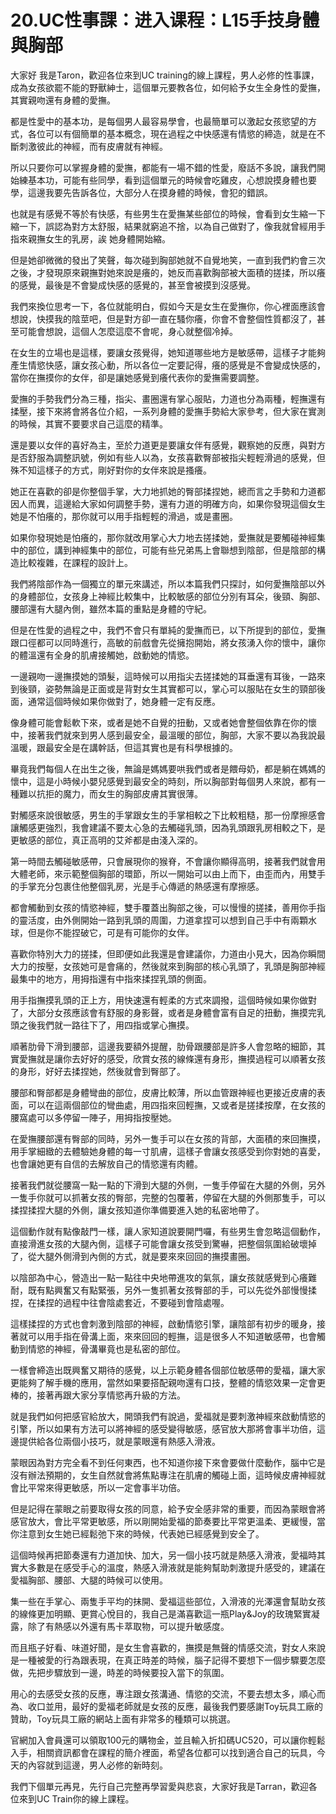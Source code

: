 # 20.UC性事課：进入课程：L15手技身體與胸部

大家好 我是Taron，歡迎各位來到UC training的線上課程，男人必修的性事課，成為女孩欲罷不能的野獸紳士，這個單元要教各位，如何給予女生全身性的愛撫，其實親吻還有身體的愛撫。

都是性愛中的基本功，是每個男人最容易學會，也最簡單可以激起女孩慾望的方式，各位可以有個簡單的基本概念，現在過程之中快感還有情慾的締造，就是在不斷刺激彼此的神經，而有皮膚就有神經。

所以只要你可以掌握身體的愛撫，都能有一場不錯的性愛，廢話不多說，讓我們開始練基本功，可能有些同學，看到這個單元的時候會吃雞皮，心想說摸身體也要學，這邊我要先告訴各位，大部分人在摸身體的時候，會犯的錯誤。

也就是有感覺不等於有快感，有些男生在愛撫某些部位的時候，會看到女生縮一下縮一下，誤認為對方太舒服，結果就窮追不捨，以為自己做對了，像我就曾經用手指來親撫女生的乳房，誒 她身體開始縮。

但是她卻微微的發出了笑聲，每次碰到胸部她就不自覺地笑，一直到我們約會三次之後，才發現原來親撫對她來說是癢的，她反而喜歡胸部被大面積的搓揉，所以癢的感覺，最後是不會變成快感的感覺的，甚至會被摸到沒感覺。

我們來換位思考一下，各位就能明白，假如今天是女生在愛撫你，你心裡面應該會想說，快摸我的陰莖吧，但是對方卻一直在騷你癢，你會不會整個性質都沒了，甚至可能會想說，這個人怎麼這麼不會呢，身心就整個冷掉。

在女生的立場也是這樣，要讓女孩覺得，她知道哪些地方是敏感帶，這樣子才能夠產生情慾快感，讓女孩心動，所以各位一定要記得，癢的感覺是不會變成快感的，當你在撫摸你的女伴，卻是讓她感覺到癢代表你的愛撫需要調整。

愛撫的手勢我們分為三種，指尖、畫圈還有掌心服貼，力道也分為兩種，輕撫還有揉壓，接下來將會將各位介紹，一系列身體的愛撫手勢給大家參考，但大家在實測的時候，其實不要要求自己這麼的精準。

還是要以女伴的喜好為主，至於力道更是要讓女伴有感覺，觀察她的反應，與對方是否舒服為調整訊號，例如有些人以為，女孩喜歡臀部被指尖輕輕滑過的感覺，但殊不知這樣子的方式，剛好對你的女伴來說是搔癢。

她正在喜歡的卻是你整個手掌，大力地抓她的臀部揉捏她，總而言之手勢和力道都因人而異，這邊給大家如何調整手勢，還有力道的明確方向，如果你發現這個女生她是不怕癢的，那你就可以用手指輕輕的滑過，或是畫圈。

如果你發現她是怕癢的，那你就改用掌心大力地去搓揉她，愛撫就是要觸碰神經集中的部位，講到神經集中的部位，可能有些兄弟馬上會聯想到陰部，但是陰部的構造比較複雜，在課程的設計上。

我們將陰部作為一個獨立的單元來講述，所以本篇我們只探討，如何愛撫陰部以外的身體部位，女孩身上神經比較集中，比較敏感的部位分別有耳朵，後頸、胸部、腰部還有大腿內側，雖然本篇的重點是身體的守紀。

但是在性愛的過程之中，我們不會只有單純的愛撫而已，以下所提到的部位，愛撫跟口徑都可以同時進行，高敏的前戲會先從擁抱開始，將女孩湧入你的懷中，讓你的體溫還有全身的肌膚接觸她，啟動她的情慾。

一邊親吻一邊撫摸她的頭髮，這時候可以用指尖去搓揉她的耳垂還有耳後，一路來到後頸，姿勢無論是正面或是背對女生其實都可以，掌心可以服貼在女生的頸部後面，通常這個時候如果你做對了，她身體一定有反應。

像身體可能會鬆軟下來，或者是她不自覺的扭動，又或者她會整個依靠在你的懷中，接著我們就來到男人感到最安全，最溫暖的部位，胸部，大家不要以為我說最溫暖，跟最安全是在講幹話，但這其實也是有科學根據的。

畢竟我們每個人在出生之後，無論是媽媽要哄我們或者是餵母奶，都是躺在媽媽的懷中，這是小時候小嬰兒感覺到最安全的時刻，所以胸部對每個男人來說，都有一種難以抗拒的魔力，而女生的胸部皮膚其實很薄。

對觸感來說很敏感，男生的手掌跟女生的手掌相較之下比較粗糙，那一份摩擦感會讓觸感更強烈，我會建議不要太心急的去觸碰乳頭，因為乳頭跟乳房相較之下，是更敏感的部位，真正高明的艾斧都是由淺入深的。

第一時間去觸碰敏感帶，只會展現你的猴脊，不會讓你顯得高明，接著我們就會用大體老師，來示範整個胸部的環節，所以一開始可以由上而下，由歪而內，用雙手的手掌充分包裹住他整個乳房，光是手心傳遞的熱感還有摩擦感。

都會觸動到女孩的情慾神經，雙手覆蓋出胸部之後，可以慢慢的搓揉，善用你手指的靈活度，由外側開始一路到乳頭的周圍，力道拿捏可以想到自己手中有兩顆水球，但是你不能捏破它，可是有可能你的女伴。

喜歡你特別大力的搓揉，但即便如此我還是會建議你，力道由小見大，因為你瞬間大力的按壓，女孩她可是會痛的，然後就來到胸部的核心乳頭了，乳頭是胸部神經最集中的地方，用拇指還有中指來揉捏乳頭的側面。

用手指撫摸乳頭的正上方，用快速還有輕柔的方式來調撥，這個時候如果你做對了，大部分女孩應該會有舒服的身影聲，或者是身體會富有自足的扭動，撫摸完乳頭之後我們就一路往下了，用四指或掌心撫摸。

順著肋骨下滑到腰部，這邊我要額外提醒，肋骨跟腰部是許多人會忽略的細節，其實愛撫就是讓你去好好的感受，欣賞女孩的線條還有身形，撫摸過程可以順著女孩的身形，好好去揉捏她，然後就會到臀部了。

腰部和臀部都是身體彎曲的部位，皮膚比較薄，所以血管跟神經也更接近皮膚的表面，可以在這兩個部位的彎曲處，用四指來回輕撫，又或者是搓揉按摩，在女孩的腰窩處可以多停留一陣子，用拇指按壓她。

在愛撫腰部還有臀部的同時，另外一隻手可以在女孩的背部，大面積的來回撫摸，用手掌細緻的去體驗她身體的每一寸肌膚，這樣子會讓女孩感受到你對她的喜愛，也會讓她更有自信的去解放自己的情慾還有肉體。

接著我們就從腰窩一點一點的下滑到大腿的外側，一隻手停留在大腿的外側，另外一隻手你就可以抓著女孩的臀部，完整的包覆著，停留在大腿的外側那隻手，可以揉捏揉捏大腿的外側，讓女孩知道你準備要進入她的私密地帶了。

這個動作就有點像敲門一樣，讓人家知道說要開門囉，有些男生會忽略這個動作，直接滑進女孩的大腿內側，這樣子可能會讓女孩受到驚嚇，把整個氛圍給破壞掉了，從大腿外側滑到內側的方式，就是要來來回回的撫摸畫圈。

以陰部為中心，營造出一點一點往中央地帶進攻的氣氛，讓女孩就感覺到心癢難耐，既有點興奮又有點緊張，另外一隻抓著女孩臀部的手，可以先從外部慢慢揉捏，在揉捏的過程中往會陰處套近，不要碰到會陰處喔。

這樣揉捏的方式也會刺激到陰部的神經，啟動情慾引擎，讓陰部有初步的暖身，接著就可以用手指在骨溝上面，來來回回的輕撫，這是很多人不知道敏感帶，也會觸動到情慾的神經，骨溝畢竟也是私密的部位。

一樣會締造出既興奮又期待的感覺，以上示範身體各個部位敏感帶的愛福，讓大家更能夠了解手機的應用，當然如果要搭配親吻還有口技，整體的情慾效果一定會更棒的，接著再跟大家分享情慾再升級的方法。

就是我們如何把感官給放大，開頭我們有說過，愛福就是要刺激神經來啟動情慾的引擎，所以如果有方法可以將神經的感受變得敏感，感官放大那將會事半功倍，這邊提供給各位兩個小技巧，就是蒙眼還有熱感入滑液。

蒙眼因為對方完全看不到任何東西，也不知道你接下來會要做什麼動作，腦中它是沒有辦法預期的，女生自然就會將焦點專注在肌膚的觸碰上面，這時候皮膚神經就會比平常來得更敏感，所以一定會事半功倍。

但是記得在蒙眼之前要取得女孩的同意，給予安全感非常的重要，而因為蒙眼會將感官放大，會比平常更敏感，所以剛開始愛福的節奏要比平常更溫柔、更緩慢，當你注意到女生她已經鬆弛下來的時候，代表她已經感覺到安全了。

這個時候再把節奏還有力道加快、加大，另一個小技巧就是熱感入滑液，愛福時其實大多數是在感受手心的溫度，熱感入滑液就是能夠幫助刺激提升感受的，建議在愛福胸部、腰部、大腿的時候可以使用。

集一些在手掌心、兩隻手平均的抹開、愛福這些部位，入滑液的光澤還會幫助女孩的線條更加明顯、更賞心悅目的，我自己是滿喜歡這一瓶Play&Joy的玫瑰緊實凝露，除了有熱感以外還有馬卡萃取物，可以提升敏感度。

而且瓶子好看、味道好聞，是女生會喜歡的，撫摸是無聲的情感交流，對女人來說是一種被愛的行為跟表現，在真正時差的時候，腦子記得不要想下一個步驟要怎麼做，先把步驟放到一邊，時差的時候要投入當下的氛圍。

用心的去感受女孩的反應，專注跟女孩溝通、情慾的交流，不要去想太多，順心而為、收口並用，最好的愛福老師就是女孩的反應，最後我們要感謝Toy玩具工廠的贊助，Toy玩具工廠的網站上面有非常多的種類可以挑選。

官網加入會員還可以領取100元的購物金，並且輸入折扣碼UC520，可以讓你輕鬆入手，相關資訊都會在課程的簡介裡面，希望各位都可以找到適合自己的玩具，今天的內容就到這邊，男人必修的新時刻。

我們下個單元再見，先行自己完整再學習愛與悲哀，大家好我是Tarran，歡迎各位來到UC Train你的線上課程。